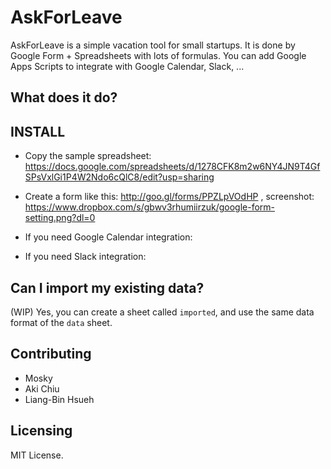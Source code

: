# AskForLeave

AskForLeave is a simple vacation tool for small startups. It is done by Google Form + Spreadsheets with lots of formulas. You can add Google Apps Scripts to integrate with Google Calendar, Slack, ...


## What does it do?


## INSTALL

* Copy the sample spreadsheet: https://docs.google.com/spreadsheets/d/1278CFK8m2w6NY4JN9T4GfSPsVxlGi1P4W2Ndo6cQlC8/edit?usp=sharing
* Create a form like this: http://goo.gl/forms/PPZLpVOdHP , screenshot: https://www.dropbox.com/s/gbwv3rhumiirzuk/google-form-setting.png?dl=0

* If you need Google Calendar integration:
* If you need Slack integration: 

## Can I import my existing data?

(WIP) Yes, you can create a sheet called `imported`, and use the same data format of the `data` sheet.

## Contributing

* Mosky
* Aki Chiu
* Liang-Bin Hsueh

## Licensing

MIT License.

